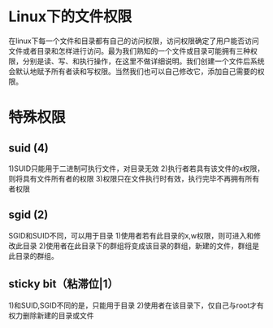 # Linux下的文件权限

在linux下每一个文件和目录都有自己的访问权限，访问权限确定了用户能否访问文件或者目录和怎样进行访问。最为我们熟知的一个文件或目录可能拥有三种权限，分别是读、写、和执行操作，在这里不做详细说明。我们创建一个文件后系统会默认地赋予所有者读和写权限。当然我们也可以自己修改它，添加自己需要的权限。

# 特殊权限

## suid	(4)

1)SUID只能用于二进制可执行文件，对目录无效
2)执行者若具有该文件的x权限，则将具有文件所有者的权限
3)权限只在文件执行时有效，执行完毕不再拥有所有者权限

## sgid (2)	

SGID和SUID不同，可以用于目录
1)使用者若有此目录的x,w权限，则可进入和修改此目录
2)使用者在此目录下的群组将变成该目录的群组，新建的文件，群组是此目录的群组。

## sticky bit（粘滞位|1）

1)和SUID,SGID不同的是，只能用于目录
2)使用者在该目录下，仅自己与root才有权力删除新建的目录或文件
